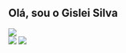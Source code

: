 ## Olá, sou o Gislei Silva
  <img src="https://skillicons.dev/icons?i=php,laravel,wordpress,vue,react,nodejs,postgres,mysql,sqlite,linux,docker,git,npm,vite" />
<div> 
  <a href = "mailto:gisleisilvacruz@gmail.com"><img src="https://img.shields.io/badge/-Gmail-%23333?style=for-the-badge&logo=gmail&logoColor=white" target="_blank"></a>
  <a href="https://www.linkedin.com/in/gisleisilvacruz/" target="_blank"><img src="https://img.shields.io/badge/-LinkedIn-%230077B5?style=for-the-badge&logo=linkedin&logoColor=white" target="_blank"></a> 
</div>
